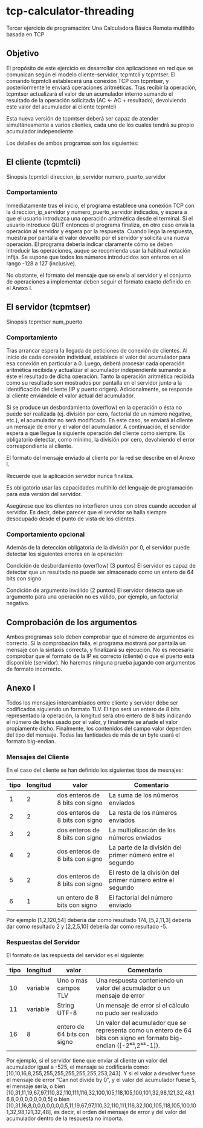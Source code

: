 # tcp-calculator-threading


Tercer ejercicio de programación: Una Calculadora Básica Remota multihilo basada en TCP
## Objetivo
El propósito de este ejercicio es desarrollar dos aplicaciones en red que se comunican según el modelo cliente-servidor, tcpmtcli y tcpmtser. El comando tcpmtcli establecerá una conexión TCP con tcpmtser, y posteriormente le enviará operaciones aritméticas. Tras recibir la operación, tcpmtser actualizará el valor de un acumulador interno sumando el resultado de la operación solicitada (AC ← AC + resultado), devolviendo este valor del acumulador al cliente tcpmtcli

Esta nueva versión de tcpmtser deberá ser capaz de atender simultáneamente a varios clientes, cada uno de los cuales tendrá su propio acumulador independiente.

Los detalles de ambos programas son los siguientes:

## El cliente (tcpmtcli)
Sinopsis
tcpmtcli direccion_ip_servidor numero_puerto_servidor

### Comportamiento
Inmediatamente tras el inicio, el programa establece una conexión TCP con la direccion_ip_servidor y numero_puerto_servidor indicados, y espera a que el usuario introduzca una operación artitmética desde el terminal. Si el usuario introduce QUIT entonces el programa finaliza, en otro caso envía la operación al servidor y espera por la respuesta. Cuando llega la respuesta, muestra por pantalla el valor devuelto por el servidor y solicita una nueva operación. El programa debería indicar claramente cómo se deben introducir las operaciones, auque se recomienda usar la habitual notación infija. Se supone que todos los números introducidos son enteros en el rango -128 a 127 (inclusive).

No obstante, el formato del mensaje que se envía al servidor y el conjunto de operaciones a implementar deben seguir el formato exacto definido en el Anexo I.

## El servidor (tcpmtser)
Sinopsis
tcpmtser num_puerto

### Comportamiento
Tras arrancar espera la llegada de peticiones de conexión de clientes. Al inicio de cada conexión individual, establece el valor del acumulador para esa conexión en particular a 0. Luego, deberá procesar cada operación aritmética recibida y actualizar el acumulador independiente sumando a éste el resultado de dicha operación. Tanto la operación aritmética recibida como su resultado son mostrados por pantalla en el servidor junto a la identificación del cliente (IP y puerto origen). Adicionalmente, se responde al cliente enviándole el valor actual del acumulador. 

Si se produce un desbordamiento (overflow) en la operación o ésta no puede ser realizada (ej. división por cero, factorial de un número negativo, etc.), el acumulador no será modificado. En este caso, se enviará al cliente un mensaje de error y el valor del acumulador. A continuación, el servidor espera a que llegue la siguiente operación del cliente como siempre. Es obligatorio detectar, como mínimo, la división por cero, devolviendo el error correspondiente al cliente.

El formato del mensaje enviado al cliente por la red se describe en el Anexo I. 

Recuerde que la aplicación servidor nunca finaliza.

Es obligatorio usar las capacidades multihilo del lenguaje de programación para esta versión del servidor.

Asegúrese que los clientes no interfieren unos con otros cuando acceden al servidor. Es decir, debe parecer que el servidor se halla siempre desocupado desde el punto de vista de los clientes.


### Comportamiento opcional
Además de la detección obligatoria de la división por 0, el servidor puede detectar los siguientes errores en la operación:

Condición de desbordamiento (overflow) (3 puntos)
El servidor es capaz de detectar que un resultado no puede ser almacenado como un entero de 64 bits con signo

Condición de argumento inválido (2 puntos)
El servidor detecta que un argumento para una operación no es válido, por ejemplo, un factorial negativo.

## Comprobación de los argumentos
Ambos programas solo deben comprobar que el número de argumentos es correcto. Si la comprobación falla, el programa mostrará por pantalla un mensaje con la sintaxis correcta, y finalizará su ejecución. No es necesario comprobar que el formato de la IP es correcto (cliente) o que el puerto está disponible (servidor). No haremos ninguna prueba jugando con argumentos de formato incorrecto.

## Anexo I
Todos los mensajes intercambiados entre cliente y servidor debe ser codificados siguiendo un formato TLV. El tipo será un entero de 8 bits representado la operación, la longitud será otro entero de 8 bits indicando el número de  bytes usado por el valor, y finalmente se añade el valor propiamente dicho. Finalmente, los contenidos del campo valor dependen del tipo del mensaje. Todas las fantidades de más de un byte usará el formato big-endian.

### Mensajes del Cliente
En el caso del cliente se han definido los siguientes tipos de mesnajes:

|tipo	|longitud | valor | Comentario|
|-----|---------|-------|-----------|
|1	|2	|dos enteros de 8 bits con signo   |  	La suma de los números enviados|
|2|	2|	dos enteros de 8 bits con signo    |   La resta de los números enviados|
|3	|2|	dos enteros de 8 bits con signo    |   La multiplicación de los números enviados|
|4|	2	|dos enteros de 8 bits con signo   |    La parte de la división del primer número entre el segundo|
|5	|2|	dos enteros de 8 bits con signo	 |     El resto de la división del primer número entre el segundo|
|6|	1	|un entero de 8 bits con signo    |     El factorial del número enviado |

Por ejemplo [1,2,120,54] debería dar como resultado 174, [5,2,11,3] debería dar como resultado 2 y [2,2,5,10] debería dar como resultado -5.

### Respuestas del Servidor 
El formato de las respuesta del servidor es el siguiente:

|tipo	|longitud	|valor	|Comentario|
|-----|---------|-------|-----------|
|10|	variable	| Uno o más campos TLV	|Una respuesta conteniendo un valor del acumulador o un mensaje de error |
|11|	variable |	String UTF-8	| Un mensaje de error si el cálculo no pudo ser realizado |
|16|	8 |	entero de 64 bits con signo |    	Un valor del acumulador que se representa como un entero de 64 bits con signo en formato big-endian ([-2⁶³,2⁶³-1]).|

Por ejemplo, si el servidor tiene que enviar al cliente un valor del acumulador igual a -525, el mensaje se codificaría como: [10,10,16,8,255,255,255,255,255,255,253,243]. Y si el valor a devolver fuese el mensaje de error “Can not divide by 0”, y el valor del acumulador fuese 5, el mensaje sería, o bien [10,31,11,19,67,97,110,32,110,111,116,32,100,105,118,105,100,101,32,98,121,32,48,16,8,0,0,0,0,0,0,0,5] o bien [10,31,16,8,0,0,0,0,0,0,0,5,11,19,67,97,110,32,110,111,116,32,100,105,118,105,100,101,32,98,121,32,48], es decir, el orden del mensaje de error y del valor del acumulador dentro de la respuesta no importa.
